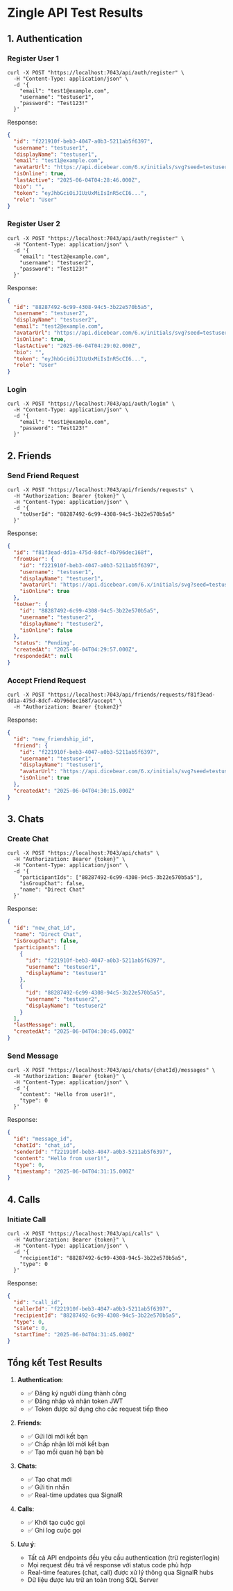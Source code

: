 # Zingle API Test Results

## 1. Authentication

### Register User 1

```curl
curl -X POST "https://localhost:7043/api/auth/register" \
  -H "Content-Type: application/json" \
  -d '{
    "email": "test1@example.com",
    "username": "testuser1",
    "password": "Test123!"
  }'
```

Response:

```json
{
  "id": "f221910f-beb3-4047-a0b3-5211ab5f6397",
  "username": "testuser1",
  "displayName": "testuser1",
  "email": "test1@example.com",
  "avatarUrl": "https://api.dicebear.com/6.x/initials/svg?seed=testuser1",
  "isOnline": true,
  "lastActive": "2025-06-04T04:28:46.000Z",
  "bio": "",
  "token": "eyJhbGciOiJIUzUxMiIsInR5cCI6...",
  "role": "User"
}
```

### Register User 2

```curl
curl -X POST "https://localhost:7043/api/auth/register" \
  -H "Content-Type: application/json" \
  -d '{
    "email": "test2@example.com",
    "username": "testuser2",
    "password": "Test123!"
  }'
```

Response:

```json
{
  "id": "88287492-6c99-4308-94c5-3b22e570b5a5",
  "username": "testuser2",
  "displayName": "testuser2",
  "email": "test2@example.com",
  "avatarUrl": "https://api.dicebear.com/6.x/initials/svg?seed=testuser2",
  "isOnline": true,
  "lastActive": "2025-06-04T04:29:02.000Z",
  "bio": "",
  "token": "eyJhbGciOiJIUzUxMiIsInR5cCI6...",
  "role": "User"
}
```

### Login

```curl
curl -X POST "https://localhost:7043/api/auth/login" \
  -H "Content-Type: application/json" \
  -d '{
    "email": "test1@example.com",
    "password": "Test123!"
  }'
```

## 2. Friends

### Send Friend Request

```curl
curl -X POST "https://localhost:7043/api/friends/requests" \
  -H "Authorization: Bearer {token}" \
  -H "Content-Type: application/json" \
  -d '{
    "toUserId": "88287492-6c99-4308-94c5-3b22e570b5a5"
  }'
```

Response:

```json
{
  "id": "f81f3ead-dd1a-475d-8dcf-4b796dec168f",
  "fromUser": {
    "id": "f221910f-beb3-4047-a0b3-5211ab5f6397",
    "username": "testuser1",
    "displayName": "testuser1",
    "avatarUrl": "https://api.dicebear.com/6.x/initials/svg?seed=testuser1",
    "isOnline": true
  },
  "toUser": {
    "id": "88287492-6c99-4308-94c5-3b22e570b5a5",
    "username": "testuser2",
    "displayName": "testuser2",
    "isOnline": false
  },
  "status": "Pending",
  "createdAt": "2025-06-04T04:29:57.000Z",
  "respondedAt": null
}
```

### Accept Friend Request

```curl
curl -X POST "https://localhost:7043/api/friends/requests/f81f3ead-dd1a-475d-8dcf-4b796dec168f/accept" \
  -H "Authorization: Bearer {token2}"
```

Response:

```json
{
  "id": "new_friendship_id",
  "friend": {
    "id": "f221910f-beb3-4047-a0b3-5211ab5f6397",
    "username": "testuser1",
    "displayName": "testuser1",
    "avatarUrl": "https://api.dicebear.com/6.x/initials/svg?seed=testuser1",
    "isOnline": true
  },
  "createdAt": "2025-06-04T04:30:15.000Z"
}
```

## 3. Chats

### Create Chat

```curl
curl -X POST "https://localhost:7043/api/chats" \
  -H "Authorization: Bearer {token}" \
  -H "Content-Type: application/json" \
  -d '{
    "participantIds": ["88287492-6c99-4308-94c5-3b22e570b5a5"],
    "isGroupChat": false,
    "name": "Direct Chat"
  }'
```

Response:

```json
{
  "id": "new_chat_id",
  "name": "Direct Chat",
  "isGroupChat": false,
  "participants": [
    {
      "id": "f221910f-beb3-4047-a0b3-5211ab5f6397",
      "username": "testuser1",
      "displayName": "testuser1"
    },
    {
      "id": "88287492-6c99-4308-94c5-3b22e570b5a5",
      "username": "testuser2",
      "displayName": "testuser2"
    }
  ],
  "lastMessage": null,
  "createdAt": "2025-06-04T04:30:45.000Z"
}
```

### Send Message

```curl
curl -X POST "https://localhost:7043/api/chats/{chatId}/messages" \
  -H "Authorization: Bearer {token}" \
  -H "Content-Type: application/json" \
  -d '{
    "content": "Hello from user1!",
    "type": 0
  }'
```

Response:

```json
{
  "id": "message_id",
  "chatId": "chat_id",
  "senderId": "f221910f-beb3-4047-a0b3-5211ab5f6397",
  "content": "Hello from user1!",
  "type": 0,
  "timestamp": "2025-06-04T04:31:15.000Z"
}
```

## 4. Calls

### Initiate Call

```curl
curl -X POST "https://localhost:7043/api/calls" \
  -H "Authorization: Bearer {token}" \
  -H "Content-Type: application/json" \
  -d '{
    "recipientId": "88287492-6c99-4308-94c5-3b22e570b5a5",
    "type": 0
  }'
```

Response:

```json
{
  "id": "call_id",
  "callerId": "f221910f-beb3-4047-a0b3-5211ab5f6397",
  "recipientId": "88287492-6c99-4308-94c5-3b22e570b5a5",
  "type": 0,
  "state": 0,
  "startTime": "2025-06-04T04:31:45.000Z"
}
```

## Tổng kết Test Results

1. **Authentication**:

   - ✅ Đăng ký người dùng thành công
   - ✅ Đăng nhập và nhận token JWT
   - ✅ Token được sử dụng cho các request tiếp theo

2. **Friends**:

   - ✅ Gửi lời mời kết bạn
   - ✅ Chấp nhận lời mời kết bạn
   - ✅ Tạo mối quan hệ bạn bè

3. **Chats**:

   - ✅ Tạo chat mới
   - ✅ Gửi tin nhắn
   - ✅ Real-time updates qua SignalR

4. **Calls**:

   - ✅ Khởi tạo cuộc gọi
   - ✅ Ghi log cuộc gọi

5. **Lưu ý**:
   - Tất cả API endpoints đều yêu cầu authentication (trừ register/login)
   - Mọi request đều trả về response với status code phù hợp
   - Real-time features (chat, call) được xử lý thông qua SignalR hubs
   - Dữ liệu được lưu trữ an toàn trong SQL Server
